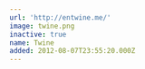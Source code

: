 ```yaml
---
url: 'http://entwine.me/'
image: twine.png
inactive: true
name: Twine
added: 2012-08-07T23:55:20.000Z
---
```

